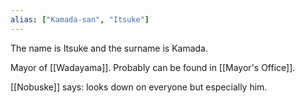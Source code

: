 ```yaml
---
alias: ["Kamada-san", "Itsuke"]
---
```


The name is Itsuke and the surname is Kamada.

Mayor of [[Wadayama]]. Probably can be found in [[Mayor's Office]].

[[Nobuske]] says: looks down on everyone but especially him.